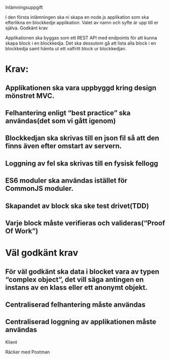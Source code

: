 Inlämningsuppgift

I den första inlämningen ska ni skapa en node.js applikation som ska efterlikna en blockkedje applikation. Valet av namn och syfte är upp till er själva.
Godkänt krav

Applikationen ska byggas som ett REST API med endpoints för att kunna skapa block i en blockkedja. Det ska dessutom gå att lista alla block i en blockkedja samt hämta ut ett valfritt block ur blockkedjan.

# Krav:

## Applikationen ska vara uppbyggd kring design mönstret MVC.

## Felhantering enligt “best practice” ska användas(det som vi gått igenom)

## Blockkedjan ska skrivas till en json fil så att den finns även efter omstart av servern.

## Loggning av fel ska skrivas till en fysisk fellogg

## ES6 moduler ska användas istället för CommonJS moduler.

## Skapandet av block ska ske test drivet(TDD)

## Varje block måste verifieras och valideras(“Proof Of Work”)

 
# Väl godkänt krav

## För väl godkänt ska data i blocket vara av typen “complex object”, det vill säga antingen en instans av en klass eller ett anonymt objekt.

## Centraliserad felhantering måste användas

## Centraliserad loggning av applikationen måste användas

 

Klient

Räcker med Postman